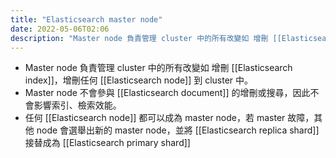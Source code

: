 ```yaml
---
title: "Elasticsearch master node"
date: 2022-05-06T02:06
description: "Master node 負責管理 cluster 中的所有改變如 增刪 [[Elasticsearch index]]，增刪任何 [[Elasticsearch node]] 到 cluster 中..."
---
```

- Master node 負責管理 cluster 中的所有改變如 增刪 [[Elasticsearch index]]，增刪任何 [[Elasticsearch node]] 到 cluster 中。
- Master node 不會參與 [[Elasticsearch document]] 的增刪或搜尋，因此不會影響索引、檢索效能。
- 任何 [[Elasticsearch node]] 都可以成為 master node，若 master 故障，其他 node 會選舉出新的 master node，並將 [[Elasticsearch replica shard]] 接替成為 [[Elasticsearch primary shard]]